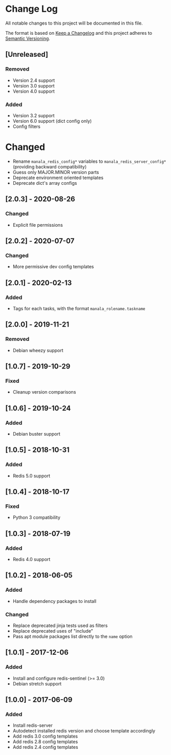 # Change Log
All notable changes to this project will be documented in this file.

The format is based on [Keep a Changelog](http://keepachangelog.com/)
and this project adheres to [Semantic Versioning](http://semver.org/).

## [Unreleased]
### Removed
- Version 2.4 support
- Version 3.0 support
- Version 4.0 support

### Added
- Version 3.2 support
- Version 6.0 support (dict config only)
- Config filters

# Changed
- Rename `manala_redis_config*` variables to `manala_redis_server_config*` (providing backward compatibility)
- Guess only MAJOR.MINOR version parts
- Deprecate environment oriented templates
- Deprecate dict's array configs

## [2.0.3] - 2020-08-26
### Changed
- Explicit file permissions

## [2.0.2] - 2020-07-07
### Changed
- More permissive dev config templates

## [2.0.1] - 2020-02-13
### Added
- Tags for each tasks, with the format `manala_rolename.taskname`

## [2.0.0] - 2019-11-21
### Removed
- Debian wheezy support

## [1.0.7] - 2019-10-29
### Fixed
- Cleanup version comparisons

## [1.0.6] - 2019-10-24
### Added
- Debian buster support

## [1.0.5] - 2018-10-31
### Added
- Redis 5.0 support

## [1.0.4] - 2018-10-17
### Fixed
- Python 3 compatibility

## [1.0.3] - 2018-07-19
### Added
- Redis 4.0 support

## [1.0.2] - 2018-06-05
### Added
- Handle dependency packages to install

### Changed
- Replace deprecated jinja tests used as filters
- Replace deprecated uses of "include"
- Pass apt module packages list directly to the `name` option

## [1.0.1] - 2017-12-06
### Added
- Install and configure redis-sentinel (>= 3.0)
- Debian stretch support

## [1.0.0] - 2017-06-09
### Added
- Install redis-server
- Autodetect installed redis version and choose template accordingly
- Add redis 3.0 config templates
- Add redis 2.8 config templates
- Add redis 2.4 config templates
